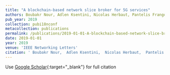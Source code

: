 ```yaml
---
title: "A blockchain-based network slice broker for 5G services"
authors: Boubakr Nour, Adlen Ksentini, Nicolas Herbaut, Pantelis Frangoudis, Hassine Moungla
pub_year: 2019
collection: pubi18nconf
metacollection: publications
permalink: /publications/2019-01-01-A-blockchain-based-network-slice-broker-for-5G-services
date: 2019-01-01
year: 2019
venue: 'IEEE Networking Letters'
citation: ' Boubakr Nour,  Adlen Ksentini,  Nicolas Herbaut,  Pantelis Frangoudis,  Hassine Moungla, &quot;A blockchain-based network slice broker for 5G services.&quot; IEEE Networking Letters, 2019.'
---
```

Use [Google Scholar](https://scholar.google.com/scholar?q=A+blockchain+based+network+slice+broker+for+5G+services){:target="_blank"} for full citation